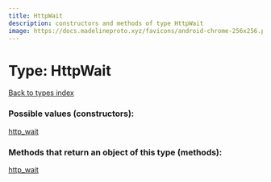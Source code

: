 ```yaml
---
title: HttpWait
description: constructors and methods of type HttpWait
image: https://docs.madelineproto.xyz/favicons/android-chrome-256x256.png
---
```

# Type: HttpWait
[Back to types index](index.md)



### Possible values (constructors):

[http\_wait](../constructors/http_wait.md)  



### Methods that return an object of this type (methods):



[http\_wait](../constructors/http_wait.md)  

